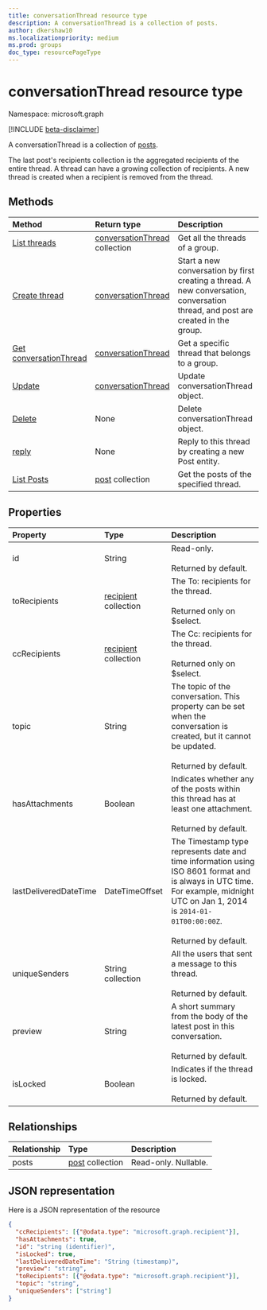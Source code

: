 ```yaml
---
title: conversationThread resource type
description: A conversationThread is a collection of posts.
author: dkershaw10
ms.localizationpriority: medium
ms.prod: groups
doc_type: resourcePageType
---
```


# conversationThread resource type

Namespace: microsoft.graph

[!INCLUDE [beta-disclaimer](../../includes/beta-disclaimer.md)]

A conversationThread is a collection of [posts](post.md).

The last post's recipients collection is the aggregated recipients of the entire thread. A thread can have a growing collection of recipients.
A new thread is created when a recipient is removed from the thread.

## Methods

| Method                                                     | Return type                                            | Description                                                                                                                      |
| :--------------------------------------------------------- | :----------------------------------------------------- | :------------------------------------------------------------------------------------------------------------------------------- |
| [List threads](../api/group-list-threads.md)               | [conversationThread](conversationthread.md) collection | Get all the threads of a group.                                                                                                  |
| [Create thread](../api/group-post-threads.md)              | [conversationThread](conversationthread.md)            | Start a new conversation by first creating a thread. A new conversation, conversation thread, and post are created in the group. |
| [Get conversationThread](../api/conversationthread-get.md) | [conversationThread](conversationthread.md)            | Get a specific thread that belongs to a group.                                                                                   |
| [Update](../api/conversationthread-update.md)              | [conversationThread](conversationthread.md)            | Update conversationThread object.                                                                                                |
| [Delete](../api/conversationthread-delete.md)              | None                                                   | Delete conversationThread object.                                                                                                |
| [reply](../api/conversationthread-reply.md)                | None                                                   | Reply to this thread by creating a new Post entity.                                                                              |
| [List Posts](../api/conversationthread-list-posts.md)      | [post](post.md) collection                             | Get the posts of the specified thread.                                                                                           |

## Properties

| Property              | Type                                 | Description                                                                                                                                                                                                 |
| :-------------------- | :----------------------------------- | :---------------------------------------------------------------------------------------------------------------------------------------------------------------------------------------------------------- |
| id                    | String                               | Read-only. <br/><br/>Returned by default.                                                                                                                                                                   |
| toRecipients          | [recipient](recipient.md) collection | The To: recipients for the thread. <br/><br/>Returned only on $select.                                                                                                                                      |
| ccRecipients          | [recipient](recipient.md) collection | The Cc: recipients for the thread. <br/><br/>Returned only on $select.                                                                                                                                      |
| topic                 | String                               | The topic of the conversation. This property can be set when the conversation is created, but it cannot be updated. <br/><br/>Returned by default.                                                          |
| hasAttachments        | Boolean                              | Indicates whether any of the posts within this thread has at least one attachment. <br/><br/>Returned by default.                                                                                           |
| lastDeliveredDateTime | DateTimeOffset                       | The Timestamp type represents date and time information using ISO 8601 format and is always in UTC time. For example, midnight UTC on Jan 1, 2014 is `2014-01-01T00:00:00Z`. <br/><br/>Returned by default. |
| uniqueSenders         | String collection                    | All the users that sent a message to this thread. <br/><br/>Returned by default.                                                                                                                            |
| preview               | String                               | A short summary from the body of the latest post in this conversation. <br/><br/>Returned by default.                                                                                                       |
| isLocked              | Boolean                              | Indicates if the thread is locked. <br/><br/>Returned by default.                                                                                                                                           |

## Relationships

| Relationship | Type                       | Description          |
| :----------- | :------------------------- | :------------------- |
| posts        | [post](post.md) collection | Read-only. Nullable. |

## JSON representation

Here is a JSON representation of the resource

<!-- {
  "blockType": "resource",
  "optionalProperties": [
    "posts"
  ],
  "keyProperty": "id",
  "@odata.type": "microsoft.graph.conversationThread"
}-->

```json
{
  "ccRecipients": [{"@odata.type": "microsoft.graph.recipient"}],
  "hasAttachments": true,
  "id": "string (identifier)",
  "isLocked": true,
  "lastDeliveredDateTime": "String (timestamp)",
  "preview": "string",
  "toRecipients": [{"@odata.type": "microsoft.graph.recipient"}],
  "topic": "string",
  "uniqueSenders": ["string"]
}

```

<!-- uuid: 8fcb5dbc-d5aa-4681-8e31-b001d5168d79
2015-10-25 14:57:30 UTC -->

<!--
{
  "type": "#page.annotation",
  "description": "conversationThread resource",
  "keywords": "",
  "section": "documentation",
  "tocPath": "",
  "suppressions": []
}
-->
